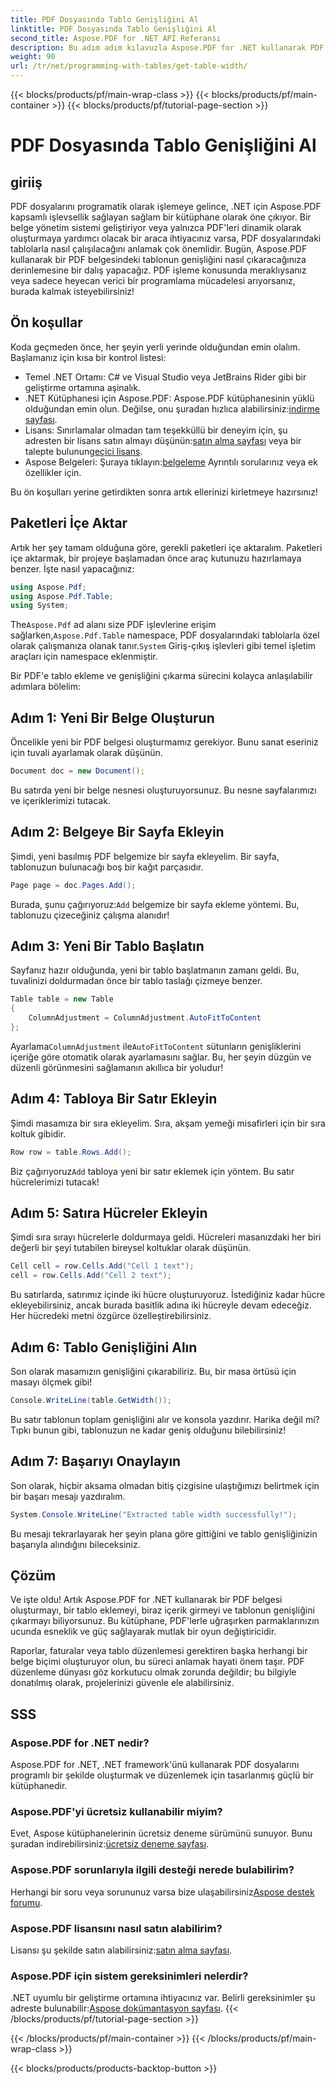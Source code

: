 ```yaml
---
title: PDF Dosyasında Tablo Genişliğini Al
linktitle: PDF Dosyasında Tablo Genişliğini Al
second_title: Aspose.PDF for .NET API Referansı
description: Bu adım adım kılavuzla Aspose.PDF for .NET kullanarak PDF'deki bir tablonun genişliğini nasıl alacağınızı öğrenin.
weight: 90
url: /tr/net/programming-with-tables/get-table-width/
---
```


{{< blocks/products/pf/main-wrap-class >}}
{{< blocks/products/pf/main-container >}}
{{< blocks/products/pf/tutorial-page-section >}}

# PDF Dosyasında Tablo Genişliğini Al

## giriiş

PDF dosyalarını programatik olarak işlemeye gelince, .NET için Aspose.PDF kapsamlı işlevsellik sağlayan sağlam bir kütüphane olarak öne çıkıyor. Bir belge yönetim sistemi geliştiriyor veya yalnızca PDF'leri dinamik olarak oluşturmaya yardımcı olacak bir araca ihtiyacınız varsa, PDF dosyalarındaki tablolarla nasıl çalışılacağını anlamak çok önemlidir. Bugün, Aspose.PDF kullanarak bir PDF belgesindeki tablonun genişliğini nasıl çıkaracağınıza derinlemesine bir dalış yapacağız. PDF işleme konusunda meraklıysanız veya sadece heyecan verici bir programlama mücadelesi arıyorsanız, burada kalmak isteyebilirsiniz!

## Ön koşullar

Koda geçmeden önce, her şeyin yerli yerinde olduğundan emin olalım. Başlamanız için kısa bir kontrol listesi:

- Temel .NET Ortamı: C# ve Visual Studio veya JetBrains Rider gibi bir geliştirme ortamına aşinalık.
-  .NET Kütüphanesi için Aspose.PDF: Aspose.PDF kütüphanesinin yüklü olduğundan emin olun. Değilse, onu şuradan hızlıca alabilirsiniz:[indirme sayfası](https://releases.aspose.com/pdf/net/).
- Lisans: Sınırlamalar olmadan tam teşekküllü bir deneyim için, şu adresten bir lisans satın almayı düşünün:[satın alma sayfası](https://purchase.aspose.com/buy) veya bir talepte bulunun[geçici lisans](https://purchase.aspose.com/temporary-license/).
-  Aspose Belgeleri: Şuraya tıklayın:[belgeleme](https://reference.aspose.com/pdf/net/) Ayrıntılı sorularınız veya ek özellikler için.

Bu ön koşulları yerine getirdikten sonra artık ellerinizi kirletmeye hazırsınız!

## Paketleri İçe Aktar

Artık her şey tamam olduğuna göre, gerekli paketleri içe aktaralım. Paketleri içe aktarmak, bir projeye başlamadan önce araç kutunuzu hazırlamaya benzer. İşte nasıl yapacağınız:

```csharp
using Aspose.Pdf;
using Aspose.Pdf.Table;
using System;
```

 The`Aspose.Pdf` ad alanı size PDF işlevlerine erişim sağlarken,`Aspose.Pdf.Table` namespace, PDF dosyalarındaki tablolarla özel olarak çalışmanıza olanak tanır.`System` Giriş-çıkış işlevleri gibi temel işletim araçları için namespace eklenmiştir.

Bir PDF'e tablo ekleme ve genişliğini çıkarma sürecini kolayca anlaşılabilir adımlara bölelim:

## Adım 1: Yeni Bir Belge Oluşturun

Öncelikle yeni bir PDF belgesi oluşturmamız gerekiyor. Bunu sanat eseriniz için tuvali ayarlamak olarak düşünün.

```csharp
Document doc = new Document();
```

Bu satırda yeni bir belge nesnesi oluşturuyorsunuz. Bu nesne sayfalarımızı ve içeriklerimizi tutacak.

## Adım 2: Belgeye Bir Sayfa Ekleyin

Şimdi, yeni basılmış PDF belgemize bir sayfa ekleyelim. Bir sayfa, tablonuzun bulunacağı boş bir kağıt parçasıdır.

```csharp
Page page = doc.Pages.Add();
```

 Burada, şunu çağırıyoruz:`Add` belgemize bir sayfa ekleme yöntemi. Bu, tablonuzu çizeceğiniz çalışma alanıdır!

## Adım 3: Yeni Bir Tablo Başlatın

Sayfanız hazır olduğunda, yeni bir tablo başlatmanın zamanı geldi. Bu, tuvalinizi doldurmadan önce bir tablo taslağı çizmeye benzer.

```csharp
Table table = new Table
{
    ColumnAdjustment = ColumnAdjustment.AutoFitToContent
};
```

 Ayarlama`ColumnAdjustment` ile`AutoFitToContent` sütunların genişliklerini içeriğe göre otomatik olarak ayarlamasını sağlar. Bu, her şeyin düzgün ve düzenli görünmesini sağlamanın akıllıca bir yoludur!

## Adım 4: Tabloya Bir Satır Ekleyin

Şimdi masamıza bir sıra ekleyelim. Sıra, akşam yemeği misafirleri için bir sıra koltuk gibidir.

```csharp
Row row = table.Rows.Add();
```

 Biz çağırıyoruz`Add` tabloya yeni bir satır eklemek için yöntem. Bu satır hücrelerimizi tutacak!

## Adım 5: Satıra Hücreler Ekleyin

Şimdi sıra sırayı hücrelerle doldurmaya geldi. Hücreleri masanızdaki her biri değerli bir şeyi tutabilen bireysel koltuklar olarak düşünün.

```csharp
Cell cell = row.Cells.Add("Cell 1 text");
cell = row.Cells.Add("Cell 2 text");
```

Bu satırlarda, satırımız içinde iki hücre oluşturuyoruz. İstediğiniz kadar hücre ekleyebilirsiniz, ancak burada basitlik adına iki hücreyle devam edeceğiz. Her hücredeki metni özgürce özelleştirebilirsiniz.

## Adım 6: Tablo Genişliğini Alın

Son olarak masamızın genişliğini çıkarabiliriz. Bu, bir masa örtüsü için masayı ölçmek gibi!

```csharp
Console.WriteLine(table.GetWidth());
```

Bu satır tablonun toplam genişliğini alır ve konsola yazdırır. Harika değil mi? Tıpkı bunun gibi, tablonuzun ne kadar geniş olduğunu bilebilirsiniz!

## Adım 7: Başarıyı Onaylayın

Son olarak, hiçbir aksama olmadan bitiş çizgisine ulaştığımızı belirtmek için bir başarı mesajı yazdıralım.

```csharp
System.Console.WriteLine("Extracted table width successfully!");
```

Bu mesajı tekrarlayarak her şeyin plana göre gittiğini ve tablo genişliğinizin başarıyla alındığını bileceksiniz.

## Çözüm

Ve işte oldu! Artık Aspose.PDF for .NET kullanarak bir PDF belgesi oluşturmayı, bir tablo eklemeyi, biraz içerik girmeyi ve tablonun genişliğini çıkarmayı biliyorsunuz. Bu kütüphane, PDF'lerle uğraşırken parmaklarınızın ucunda esneklik ve güç sağlayarak mutlak bir oyun değiştiricidir.

Raporlar, faturalar veya tablo düzenlemesi gerektiren başka herhangi bir belge biçimi oluşturuyor olun, bu süreci anlamak hayati önem taşır. PDF düzenleme dünyası göz korkutucu olmak zorunda değildir; bu bilgiyle donatılmış olarak, projelerinizi güvenle ele alabilirsiniz. 

## SSS

### Aspose.PDF for .NET nedir?  
Aspose.PDF for .NET, .NET framework'ünü kullanarak PDF dosyalarını programlı bir şekilde oluşturmak ve düzenlemek için tasarlanmış güçlü bir kütüphanedir.

### Aspose.PDF'yi ücretsiz kullanabilir miyim?  
 Evet, Aspose kütüphanelerinin ücretsiz deneme sürümünü sunuyor. Bunu şuradan indirebilirsiniz:[ücretsiz deneme sayfası](https://releases.aspose.com/).

### Aspose.PDF sorunlarıyla ilgili desteği nerede bulabilirim?  
 Herhangi bir soru veya sorununuz varsa bize ulaşabilirsiniz[Aspose destek forumu](https://forum.aspose.com/c/pdf/10).

### Aspose.PDF lisansını nasıl satın alabilirim?  
 Lisansı şu şekilde satın alabilirsiniz:[satın alma sayfası](https://purchase.aspose.com/buy).

### Aspose.PDF için sistem gereksinimleri nelerdir?  
.NET uyumlu bir geliştirme ortamına ihtiyacınız var. Belirli gereksinimler şu adreste bulunabilir:[Aspose dokümantasyon sayfası](https://reference.aspose.com/pdf/net/).
{{< /blocks/products/pf/tutorial-page-section >}}

{{< /blocks/products/pf/main-container >}}
{{< /blocks/products/pf/main-wrap-class >}}

{{< blocks/products/products-backtop-button >}}
